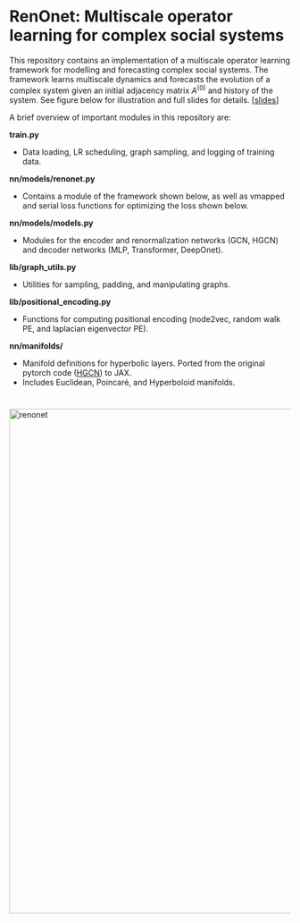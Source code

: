 # RenOnet: Multiscale operator learning for complex social systems

This repository contains an implementation of a multiscale operator learning framework for modelling and forecasting complex social systems. The framework learns multiscale dynamics and forecasts the evolution of a complex system given an initial adjacency matrix $A^{(0)}$ and history of the system. See figure below for illustration and full slides for details. [[slides](https://www.dropbox.com/scl/fi/2py8doe6gaqjwv9g6pcuw/Multiscale_operator_learning_for_social_dynamics.pdf?rlkey=1ljnspm5zjjvnc9mn66qfcvm6&dl=0)]

A brief overview of important modules in this repository are:

**train.py**
* Data loading, LR scheduling, graph sampling, and logging of training data.

**nn/models/renonet.py** 
* Contains a module of the framework shown below, as well as vmapped and serial loss functions for optimizing the loss shown below.

**nn/models/models.py** 
- Modules for the encoder and renormalization networks (GCN, HGCN) and decoder networks (MLP, Transformer, DeepOnet).

**lib/graph_utils.py**
- Utilities for sampling, padding, and manipulating graphs.

**lib/positional_encoding.py**
- Functions for computing positional encoding (node2vec, random walk PE, and laplacian eigenvector PE).

**nn/manifolds/**
- Manifold definitions for hyperbolic layers. Ported from the original pytorch code ([HGCN](https://github.com/HazyResearch/hgcn)) to JAX.
- Includes Euclidean, Poincaré, and Hyperboloid manifolds.

#

<img width="903" alt="renonet" src="https://github.com/nngabe/renonets/assets/50005216/f1f3b8a8-45cd-4c43-a76a-5978f7df79f1">



